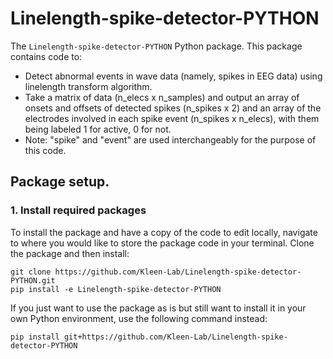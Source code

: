 # Linelength-spike-detector-PYTHON

The `Linelength-spike-detector-PYTHON` Python package. This package contains code to:

- Detect abnormal events in wave data (namely, spikes in EEG data) using linelength transform algorithm.
- Take a matrix of data (n_elecs x n_samples) and output an array of onsets and offsets of detected spikes (n_spikes x 2) 
and an array of the electrodes involved in each spike event (n_spikes x n_elecs), with them being labeled 1 for active, 0 for not.
- Note: "spike" and "event" are used interchangeably for the purpose of this code. 

## Package setup.
### 1. Install required packages

To install the package and have a copy of the code to edit locally, navigate to where you would like to store the package code in your terminal. Clone the package  and then install:
```
git clone https://github.com/Kleen-Lab/Linelength-spike-detector-PYTHON.git
pip install -e Linelength-spike-detector-PYTHON
```

If you just want to use the package as is but still want to install it in your own Python environment, use the following command instead:
```
pip install git+https://github.com/Kleen-Lab/Linelength-spike-detector-PYTHON
```

